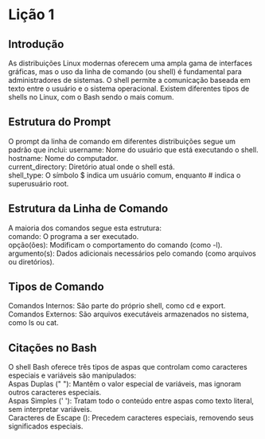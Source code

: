 <h1>Lição 1</h1>
<h2>Introdução</h2>
As distribuições Linux modernas oferecem uma ampla gama de interfaces gráficas, mas o uso da linha de comando (ou shell) é fundamental para administradores de sistemas. O shell permite a comunicação baseada em texto entre o usuário e o sistema operacional. Existem diferentes tipos de shells no Linux, com o Bash sendo o mais comum.

<h2>Estrutura do Prompt</h2>
O prompt da linha de comando em diferentes distribuições segue um padrão que inclui:
username: Nome do usuário que está executando o shell.<br>
hostname: Nome do computador.<br>
current_directory: Diretório atual onde o shell está.<br>
shell_type: O símbolo $ indica um usuário comum, enquanto # indica o superusuário root.<br>

<h2>Estrutura da Linha de Comando</h2>
A maioria dos comandos segue esta estrutura:<br>
comando: O programa a ser executado.<br>
opção(ões): Modificam o comportamento do comando (como -l).<br>
argumento(s): Dados adicionais necessários pelo comando (como arquivos ou diretórios).

<h2>Tipos de Comando</h2>
Comandos Internos: São parte do próprio shell, como cd e export.<br>
Comandos Externos: São arquivos executáveis armazenados no sistema, como ls ou cat.

<h2>Citações no Bash</h2>
O shell Bash oferece três tipos de aspas que controlam como caracteres especiais e variáveis são manipulados:<br>
Aspas Duplas (" "): Mantêm o valor especial de variáveis, mas ignoram outros caracteres especiais.<br>
Aspas Simples (' '): Tratam todo o conteúdo entre aspas como texto literal, sem interpretar variáveis.<br>
Caracteres de Escape (): Precedem caracteres especiais, removendo seus significados especiais.<br>
